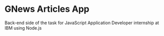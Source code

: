 # GNews Articles App
Back-end side of the task for JavaScript Application Developer internship at IBM using Node.js
